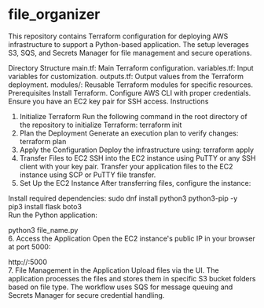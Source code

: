 # file_organizer
This repository contains Terraform configuration for deploying AWS infrastructure to support a Python-based application. The setup leverages S3, SQS, and Secrets Manager for file management and secure operations.

Directory Structure
main.tf: Main Terraform configuration.
variables.tf: Input variables for customization.
outputs.tf: Output values from the Terraform deployment.
modules/: Reusable Terraform modules for specific resources.
Prerequisites
Install Terraform.
Configure AWS CLI with proper credentials.
Ensure you have an EC2 key pair for SSH access.
Instructions
1. Initialize Terraform
Run the following command in the root directory of the repository to initialize Terraform:
terraform init  
2. Plan the Deployment
Generate an execution plan to verify changes:
terraform plan  
3. Apply the Configuration
Deploy the infrastructure using:
terraform apply  
4. Transfer Files to EC2
SSH into the EC2 instance using PuTTY or any SSH client with your key pair.
Transfer your application files to the EC2 instance using SCP or PuTTY file transfer.
5. Set Up the EC2 Instance
After transferring files, configure the instance:

Install required dependencies:
sudo dnf install python3 python3-pip -y  
pip3 install flask boto3  
Run the Python application:

python3 file_name.py  
6. Access the Application
Open the EC2 instance's public IP in your browser at port 5000:

http://<ec2-public-ip>:5000  
7. File Management in the Application
Upload files via the UI.
The application processes the files and stores them in specific S3 bucket folders based on file type.
The workflow uses SQS for message queuing and Secrets Manager for secure credential handling.
